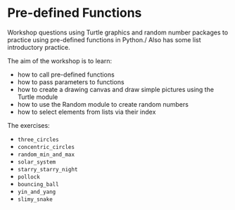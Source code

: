 # Pre-defined Functions
Workshop questions using Turtle graphics and random number packages to practice using pre-defined functions in Python./
Also has some list introductory practice.

The aim of the workshop is to learn:
  - how to call pre-defined functions
  - how to pass parameters to functions
  - how to create a drawing canvas and draw simple pictures using the Turtle module
  - how to use the Random module to create random numbers
  - how to select elements from lists via their index
  
The exercises:
  - `three_circles` 
  - `concentric_circles`
  - `random_min_and_max`
  - `solar_system`
  - `starry_starry_night`
  - `pollock`
  - `bouncing_ball`
  - `yin_and_yang`
  - `slimy_snake`
